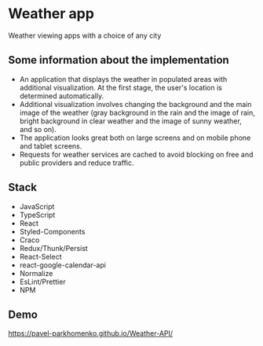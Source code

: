 # Weather app
Weather viewing apps with a choice of any city

## Some information about the implementation
- An application that displays the weather in populated areas with additional visualization. At the first stage, the user's location is determined automatically.  
- Additional visualization involves changing the background and the main
image of the weather (gray background in the rain and the image of rain, bright background in clear weather and the image of sunny weather, and so on).
- The application looks great both on large screens and on mobile phone and tablet screens. 
- Requests for weather services are cached to avoid blocking on free and public providers and
reduce traffic.

## Stack
- JavaScript
- TypeScript
- React
- Styled-Components
- Craco
- Redux/Thunk/Persist
- React-Select
- react-google-calendar-api
- Normalize
- EsLint/Prettier
- NPM

## Demo
https://pavel-parkhomenko.github.io/Weather-API/
